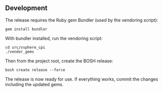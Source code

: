 ## Development

The release requires the Ruby gem Bundler (used by the vendoring script):

```
gem install bundler
```

With bundler installed, run the vendoring script:

```
cd src/vsphere_cpi
./vendor_gems
```

Then from the project root, create the BOSH release:

```
bosh create release --force
```

The release is now ready for use. If everything works, commit the changes including the updated gems.
